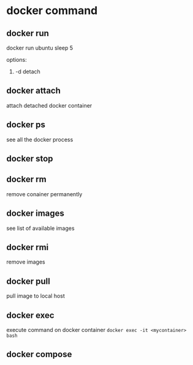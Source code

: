 # docker command

## docker run 
docker run ubuntu sleep 5

options:
1. -d detach

## docker attach
attach detached docker container

## docker ps
see all the docker process

## docker stop

## docker rm 
remove conainer permanently

## docker images
see list of available images

## docker rmi
remove images 

## docker pull
pull image to local host

## docker exec
execute command on docker container
`docker exec -it <mycontainer> bash`


## docker compose

